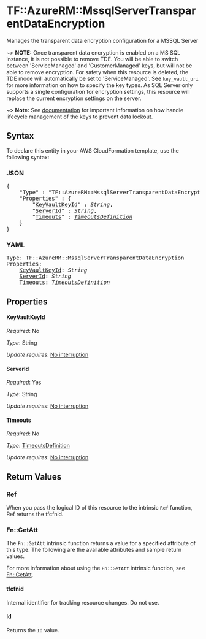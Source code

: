 # TF::AzureRM::MssqlServerTransparentDataEncryption

Manages the transparent data encryption configuration for a MSSQL Server

~> **NOTE:** Once transparent data encryption is enabled on a MS SQL instance, it is not possible to remove TDE. You will be able to switch between 'ServiceManaged' and 'CustomerManaged' keys, but will not be able to remove encryption. For safety when this resource is deleted, the TDE mode will automatically be set to 'ServiceManaged'. See `key_vault_uri` for more information on how to specify the key types. As SQL Server only supports a single configuration for encryption settings, this resource will replace the current encryption settings on the server. 

~> **Note:** See [documentation](https://docs.microsoft.com/en-us/azure/azure-sql/database/transparent-data-encryption-byok-overview) for important information on how handle lifecycle management of the keys to prevent data lockout.

## Syntax

To declare this entity in your AWS CloudFormation template, use the following syntax:

### JSON

<pre>
{
    "Type" : "TF::AzureRM::MssqlServerTransparentDataEncryption",
    "Properties" : {
        "<a href="#keyvaultkeyid" title="KeyVaultKeyId">KeyVaultKeyId</a>" : <i>String</i>,
        "<a href="#serverid" title="ServerId">ServerId</a>" : <i>String</i>,
        "<a href="#timeouts" title="Timeouts">Timeouts</a>" : <i><a href="timeoutsdefinition.md">TimeoutsDefinition</a></i>
    }
}
</pre>

### YAML

<pre>
Type: TF::AzureRM::MssqlServerTransparentDataEncryption
Properties:
    <a href="#keyvaultkeyid" title="KeyVaultKeyId">KeyVaultKeyId</a>: <i>String</i>
    <a href="#serverid" title="ServerId">ServerId</a>: <i>String</i>
    <a href="#timeouts" title="Timeouts">Timeouts</a>: <i><a href="timeoutsdefinition.md">TimeoutsDefinition</a></i>
</pre>

## Properties

#### KeyVaultKeyId

_Required_: No

_Type_: String

_Update requires_: [No interruption](https://docs.aws.amazon.com/AWSCloudFormation/latest/UserGuide/using-cfn-updating-stacks-update-behaviors.html#update-no-interrupt)

#### ServerId

_Required_: Yes

_Type_: String

_Update requires_: [No interruption](https://docs.aws.amazon.com/AWSCloudFormation/latest/UserGuide/using-cfn-updating-stacks-update-behaviors.html#update-no-interrupt)

#### Timeouts

_Required_: No

_Type_: <a href="timeoutsdefinition.md">TimeoutsDefinition</a>

_Update requires_: [No interruption](https://docs.aws.amazon.com/AWSCloudFormation/latest/UserGuide/using-cfn-updating-stacks-update-behaviors.html#update-no-interrupt)

## Return Values

### Ref

When you pass the logical ID of this resource to the intrinsic `Ref` function, Ref returns the tfcfnid.

### Fn::GetAtt

The `Fn::GetAtt` intrinsic function returns a value for a specified attribute of this type. The following are the available attributes and sample return values.

For more information about using the `Fn::GetAtt` intrinsic function, see [Fn::GetAtt](https://docs.aws.amazon.com/AWSCloudFormation/latest/UserGuide/intrinsic-function-reference-getatt.html).

#### tfcfnid

Internal identifier for tracking resource changes. Do not use.

#### Id

Returns the <code>Id</code> value.

